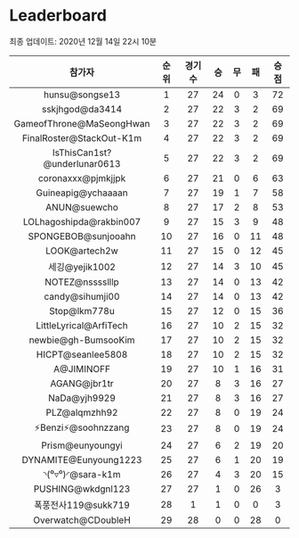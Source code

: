 # Leaderboard
최종 업데이트: 2020년 12월 14일 22시 10분




| 참가자 | 순위 | 경기수 | 승 | 무 | 패 | 승점 |
|:---:|:---:|:---:|:---:|:---:|:---:|:---:|
| hunsu@songse13 | 1 | 27 | 24 | 0 | 3 | 72 |
| sskjhgod@da3414 | 2 | 27 | 22 | 3 | 2 | 69 |
| GameofThrone@MaSeongHwan | 3 | 27 | 22 | 3 | 2 | 69 |
| FinalRoster@StackOut-K1m | 4 | 27 | 22 | 3 | 2 | 69 |
| IsThisCan1st?@underlunar0613 | 5 | 27 | 22 | 3 | 2 | 69 |
| coronaxxx@pjmkjjpk | 6 | 27 | 21 | 0 | 6 | 63 |
| Guineapig@ychaaaan | 7 | 27 | 19 | 1 | 7 | 58 |
| ANUN@suewcho | 8 | 27 | 17 | 2 | 8 | 53 |
| LOLhagoshipda@rakbin007 | 9 | 27 | 15 | 3 | 9 | 48 |
| SPONGEBOB@sunjooahn | 10 | 27 | 16 | 0 | 11 | 48 |
| LOOK@artech2w | 11 | 27 | 15 | 0 | 12 | 45 |
| 세깅@yejik1002 | 12 | 27 | 14 | 3 | 10 | 45 |
| NOTEZ@nsssslllp | 13 | 27 | 14 | 0 | 13 | 42 |
| candy@sihumji00 | 14 | 27 | 14 | 0 | 13 | 42 |
| Stop@lkm778u | 15 | 27 | 12 | 0 | 15 | 36 |
| LittleLyrical@ArfiTech | 16 | 27 | 10 | 2 | 15 | 32 |
| newbie@gh-BumsooKim | 17 | 27 | 10 | 2 | 15 | 32 |
| HICPT@seanlee5808 | 18 | 27 | 10 | 2 | 15 | 32 |
| A@JIMINOFF | 19 | 27 | 10 | 1 | 16 | 31 |
| AGANG@jbr1tr | 20 | 27 | 8 | 3 | 16 | 27 |
| NaDa@yjh9929 | 21 | 27 | 8 | 3 | 16 | 27 |
| PLZ@alqmzhh92 | 22 | 27 | 8 | 0 | 19 | 24 |
| ⚡Benzi⚡@soohnzzang | 23 | 27 | 8 | 0 | 19 | 24 |
| Prism@eunyoungyi | 24 | 27 | 6 | 2 | 19 | 20 |
| DYNAMITE@Eunyoung1223 | 25 | 27 | 6 | 1 | 20 | 19 |
| ◝(⁰▿⁰)◜@sara-k1m | 26 | 27 | 4 | 3 | 20 | 15 |
| PUSHING@wkdgnl123 | 27 | 27 | 1 | 0 | 26 | 3 |
| 폭풍전사119@sukk719 | 28 | 1 | 1 | 0 | 0 | 3 |
| Overwatch@CDoubleH | 29 | 28 | 0 | 0 | 28 | 0 |